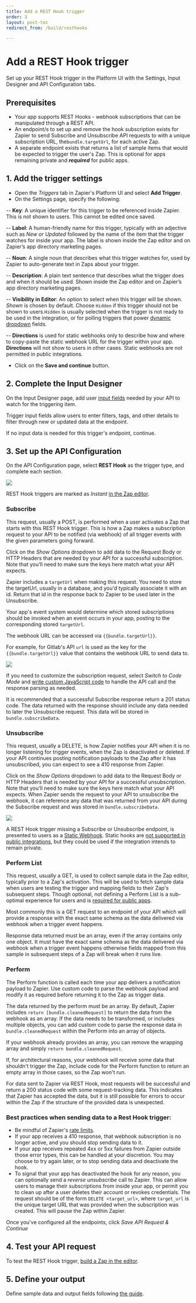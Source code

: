 ```yaml
---
title: Add a REST Hook trigger
order: 3
layout: post-toc
redirect_from: /build/resthooks

---
```


# Add a REST Hook trigger 

Set up your REST Hook trigger in the Platform UI with the Settings, Input Designer and API Configuration tabs. 

## Prerequisites

- Your app supports REST Hooks - webhook subscriptions that can be manipulated through a REST API.
- An endpoint/s to set up and remove the hook subscription exists for Zapier to send Subscribe and Unsubscribe API requests to with a unique subscription URL, the`bundle.targetUrl`, for each active Zap.
- A separate endpoint exists that returns a list of sample items that would be expected to trigger the user's Zap. This is optional for apps remaining private and ***required*** for public apps.

## 1. Add the trigger settings

- Open the _Triggers_ tab in Zapier's Platform UI and select **Add Trigger**.
- On the Settings page, specify the following:

-- **Key**: A unique identifier for this trigger to be referenced inside Zapier. This is not shown to users. This cannot be edited once saved.

-- **Label**: A human-friendly name for this trigger, typically with an adjective such as _New or Updated_ followed by the name of the item that the trigger watches for inside  your app. The label is shown inside the Zap editor and on Zapier’s app directory marketing pages.

-- **Noun**: A single noun that describes what this trigger watches for, used by Zapier to auto-generate text in Zaps about your trigger.

-- **Description**: A plain text sentence that describes what the trigger does and when it should be used. Shown inside the Zap editor and on Zapier’s app directory marketing pages.

-- **Visibility in Editor**:  An option to select when this trigger will be shown. _Shown_ is chosen by default. Choose `Hidden` if this trigger should not be shown to users.`Hidden` is usually selected when the trigger is not ready to be used in the integration, or for polling triggers that power [dynamic dropdown](https://platform.zapier.com/build/add-fields#dynamic-dropdown) fields.

-- **Directions** is used for static webhooks only to describe how and where to copy-paste the static webhook URL for the trigger within your app. **Directions** will not show to users in other cases. Static webhooks are not permitted in public integrations. 

- Click on the **Save and continue** button.

## 2. Complete the Input Designer
 
On the Input Designer page, add user [input fields](https://platform.zapier.com/build/add-fields) needed by your API to watch for the triggering item.

Trigger input fields allow users to enter filters, tags, and other details to filter through new or updated data at the endpoint.

If no input data is needed for this trigger's endpoint, continue. 

## 3. Set up the API Configuration

On the API Configuration page, select **REST Hook** as the trigger type, and complete each section.

![](https://cdn.zappy.app/0368aeae12e11ec59688d10a7ef69d8c.png)

REST Hook triggers are marked as _Instant_ [in the Zap editor](https://cdn.zappy.app/f510859bf90c0e341bc94997a75f9626.png).

### Subscribe
This request, usually a POST, is performed when a user activates a Zap that starts with this REST Hook trigger. This is how a Zap makes a subscription request to your API to be notified (via webhook) of all trigger events with the given parameters going forward.

Click on the _Show Options_ dropdown to add data to the Request Body or HTTP Headers that are needed by your API for a successful subscription. Note that you’ll need to make sure the keys here match what your API expects. 

Zapier includes a `targetUrl` when making this request. You need to store the targetUrl, usually in a database, and you'd typically associate it with an id. Return that id in the response back to Zapier to be used later in the Unsubscribe.

Your app's event system would determine which stored subscriptions should be invoked when an event occurs in your app, posting to the corresponding stored `targetUrl`.

The webhook URL can be accessed via  `{{bundle.targetUrl}}`.

For example, for Gitlab's API `url` is used as the key for the `{{bundle.targetUrl}}` value that contains the webhook URL to send data to.

![](https://cdn.zappy.app/8b7941e3092850bd7edf331cb78b5659.png)

If you need to customize the subscription request, select _Switch to Code Mode_ and [write custom JavaScript code](https://platform.zapier.com/build/code-mode) to handle the API call and the response parsing as needed. 

It is recommended that a successful Subscribe response return a 201 status code. The data returned with the response should include any data needed to later the Unsubscribe request. This data will be stored in `bundle.subscribeData`.

### Unsubscribe
This request, usually a DELETE, is how Zapier notifies your API when it is no longer listening for trigger events, when the Zap is deactivated or deleted. If your API continues posting notification payloads to the Zap after it has unsubscribed, you can expect to see a 410 response from Zapier.

Click on the _Show Options_ dropdown to add data to the Request Body or HTTP Headers that is needed by your API for a successful unsubscription. Note that you’ll need to make sure the keys here match what your API expects. When Zapier sends the request to your API to unsubscribe the webhook, it can reference any data that was returned from your API during the Subscribe request and was stored in `bundle.subscribeData`.

![](https://cdn.zappy.app/44615176b56966a90101067d719b09ad.png) 

A REST Hook trigger missing a Subscribe or Unsubscribe endpoint, is presented to users as a [Static Webhook](https://cdn.zappy.app/3b35908a6a0c232087b5da807cf9d6fb.png). Static hooks are [not supported in public integrations](https://platform.zapier.com/publish/integration-checks-reference#d017---static-hook-is-discouraged), but they could be used if the integration intends to remain private.

### Perform List
This request, usually a GET, is used to collect sample data in the Zap editor, typically prior to a Zap's activation. This will be used to fetch sample data when users are testing the trigger and mapping fields to their Zap's subsequent steps. Though optional, not defining a Perform List is a sub-optimal experience for users and is [required for public apps](https://platform.zapier.com/quickstart/private-vs-public-integrations). 

Most commonly this is a GET request to an endpoint of your API which will provide a response with the exact same schema as the data delivered via webhook when a trigger event happens.

Response data returned must be an array, even if the array contains only one object. It must have the exact same schema as the data delivered via webhook when a trigger event happens otherwise fields mapped from this sample in subsequent steps of a Zap will break when it runs live.

### Perform
The Perform function is called each time your app delivers a notification payload to Zapier. Use custom code to parse the webhook payload and modify it as required before returning it to the Zap as trigger data.

The data returned by the perform must be an array. By default, Zapier includes `return [bundle.cleanedRequest]` to return the data from the webhook as an array. If the data needs to be transformed, or includes multiple objects, you can add custom code to parse the response data in `bundle.cleanedRequest` within the Perform into an array of objects.

If your webhook already provides an array, you can remove the wrapping array and simply `return bundle.cleanedRequest`.

If, for architectural reasons, your webhook will receive some data that shouldn't trigger the Zap, include code for the Perform function to return an empty array in those cases, so the Zap won't run.

For data sent to Zapier via REST Hook, most requests will be successful and return a 200 status code with some request-tracking data. This indicates that Zapier has accepted the data, but it is still possible for errors to occur within the Zap if the structure of the provided data is unexpected.

### Best practices when sending data to a Rest Hook trigger:

- Be mindful of Zapier's [rate limits](https://zapier.com/help/troubleshoot/behavior/rate-limits-and-throttling-in-zapier#step-4).
- If your app receives a 410 response, that webhook subscription is no longer active, and you should stop sending data to it.
- If your app receives repeated 4xx or 5xx failures from Zapier outside those error types, this can be handled at your discretion. You may choose to try again later, or to stop sending data and deactivate the hook.
- To signal that your app has deactivated the hook for any reason, you can optionally send a _reverse unsubscribe_ call to Zapier. This can allow users to manage their subscriptions from inside your app, or permit you to clean up after a user deletes their account or revokes credentials. The request should be of the form `DELETE <target_url>`, where `target_url` is the unique target URL that was provided when the subscription was created. This will pause the Zap within Zapier.

Once you've configured all the endpoints, click _Save API Request & Continue_

## 4. Test your API request

To test the REST Hook trigger, [build a Zap in the editor](https://platform.zapier.com/build/test-triggers-actions).

## 5. Define your output

Define sample data and output fields following [the guide](https://platform.zapier.com/build/sample-data).